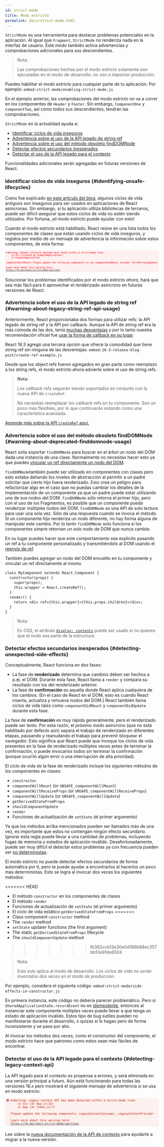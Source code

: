```yaml
---
id: strict-mode
title: Modo estricto
permalink: docs/strict-mode.html
---
```


`StrictMode` es una herramienta para destacar problemas potenciales en la aplicación. Al igual que `Fragment`, `StrictMode` no renderiza nada en la interfaz de usuario. Este modo también activa advertencias y comprobaciones adicionales para sus descendientes.

> Nota:
>
> Las comprobaciones hechas por el modo estricto solamente son ejecutadas en el modo de desarrollo; _no van a impactar producción_.

Puedes habilitar el modo estricto para cualquier parte de tu aplicación. Por ejemplo:
`embed:strict-mode/enabling-strict-mode.js`

En el ejemplo anterior, las comprobaciones del modo estricto *no* va a correr en los componentes de `Header` y `Footer`. Sin embargo, `ComponentOne` y `ComponentTwo`, así como todos sus descendientes, tendrán las comprobaciones.

`StrictMode` en la actualidad ayuda a:
* [Identificar ciclos de vida inseguros](#identifying-unsafe-lifecycles)
* [Advertencia sobre el uso de la API legado de string ref](#warning-about-legacy-string-ref-api-usage)
* [Advertencia sobre el uso del método obsoleto findDOMNode](#warning-about-deprecated-finddomnode-usage)
* [Detectar efectos secundarios inesperados](#detecting-unexpected-side-effects)
* [Detectar el uso de la API legado para el contexto](#detecting-legacy-context-api)

Funcionalidades adicionales serán agregadas en futuras versiones de React.

### Identificar ciclos de vida inseguros {#identifying-unsafe-lifecycles}

Como fue explicado [en este artículo del blog](/blog/2018/03/27/update-on-async-rendering.html), algunos ciclos de vida antiguos son inseguros para ser usados en aplicaciones de React asíncronas. Sin embargo, si tu aplicación utiliza bibliotecas de terceros, puede ser difícil asegurar que estos ciclos de vida no estén siendo utilizados. Por fortuna, ¡el modo estricto puede ayudar con esto!

Cuando el modo estricto está habilitado, React reúne en una lista todos los componentes de clases que están usando ciclos de vida inseguros, y registra por medio de un mensaje de advertencia la información sobre estos componentes, de esta forma:

![](../images/blog/strict-mode-unsafe-lifecycles-warning.png)

Solucionar los problemas identificados por el modo estricto _ahora_, hará que sea más fácil para ti aprovechar el renderizado asíncrono en futuras versiones de React.

### Advertencia sobre el uso de la API legado de string ref {#warning-about-legacy-string-ref-api-usage}

Anteriormente, React proporcionaba dos formas para utilizar refs: la API legado de string ref y la API por callback. Aunque la API de string ref era la más cómoda de las dos, tenía [muchas desventajas](https://github.com/facebook/react/issues/1373) y por lo tanto nuestra recomendación oficial fue [usar la forma de callback en su lugar](/docs/refs-and-the-dom.html#legacy-api-string-refs)

React 16.3 agregó una tercera opción que ofrece la comodidad que tiene string ref sin ninguna de las desventajas:
`embed:16-3-release-blog-post/create-ref-example.js`

Desde que los object refs fueron agregados en gran parte como reemplazo a los string refs, el modo estricto ahora advierte sobre el uso de string refs.

> **Nota:**
>
> Los callback refs seguirán siendo soportados en conjunto con la nueva API de `createRef`.
>
> No necesitas reemplazar los callback refs en tu componente. Son un poco más flexibles, por lo que continuarán estando como una característica avanzada.

[Aprende más sobre la API `createRef` aquí.](/docs/refs-and-the-dom.html)

### Advertencia sobre el uso del método obsoleto findDOMNode {#warning-about-deprecated-finddomnode-usage}

React solía soportar `findDOMNode` para buscar en el árbol un nodo del DOM dada una instancia de una clase. Normalmente no necesitas hacer esto ya que puedes [vincular un ref directamente un nodo del DOM](/docs/refs-and-the-dom.html#creating-refs).

`findDOMNode`también puede ser utilizado en componentes con clases pero esto estaba dañando los niveles de abstracción al permitir a un padre solicitar que cierto hijo fuera renderizado. Esto crea un peligro para refactorizar algo en el caso que no puedas cambiar los detalles de la implementación de un componente ya que un padre puede estar utilizando uno de sus nodos del DOM. `findDOMNode` sólo retorna el primer hijo, pero con el uso de los Fragmentos, es posible que un componente pueda renderizar múltiples nodos del DOM. `findDOMNode` es una API de solo lectura para usar una sola vez. Sólo da una respuesta cuando se invoca el método. Si un componente hijo renderiza un nodo diferente, no hay forma alguna de manipular este cambio. Por lo tanto `findDOMNode` solo funciona si los componentes simpre retornan un solo nodo de DOM que nunca cambie.

En su lugar puedes hacer que este comportamiento sea explicito pasando un ref a tu componente personalizado y transmitiéndolo al DOM usando el [reenvío de ref](/docs/forwarding-refs.html#forwarding-refs-to-dom-components).

También puedes agregar un nodo del DOM envuelto en tu componente y vincular un ref directamente al mismo.

```javascript{4,7}
class MyComponent extends React.Component {
  constructor(props) {
    super(props);
    this.wrapper = React.createRef();
  }
  render() {
    return <div ref={this.wrapper}>{this.props.children}</div>;
  }
}
```

> Nota:
>
> En CSS, el atributo [`display: contents`](https://developer.mozilla.org/es/docs/Web/CSS/display#display_contents) puede ser usado si no quieres que el nodo sea parte de la estructura.

### Detectar efectos secundarios inesperados {#detecting-unexpected-side-effects}

Conceptualmente, React funciona en dos fases:
* La fase de **renderizado** determina que cambios deben ser hechos a p.ej. el DOM. Durante esta fase, React llama a `render` y compara su resultado con los del renderizado anterior.
* La fase de **confirmación** es aquella donde React aplica cualquiera de los cambios. (En el caso de React en el DOM, esto es cuando React inserta, actualiza y remueve nodos del DOM.) React también llama ciclos de vida tales como `componentDidMount` y `componentDidUpdate` durante esta fase.

La fase de **confirmación** es muy rápida generalmente, pero el renderizado puede ser lento. Por esta razón, el próximo modo asíncrono (que no está habilitado por defecto aún) separa el trabajo de renderizado en diferentes etapas, pausando y reanudando el trabajo para prevenir bloquear el navegador. Esto significa que React puede que invoque los ciclos de vida presentes en la fase de renderizado múltiples veces antes de terminar la confirmación, o puede invocarlos todos sin terminar la confirmación (porque ocurrió algún error o una interrupción de alta prioridad).

El ciclo de vida de la fase de renderizado incluye los siguientes métodos de los componentes en clases:
* `constructor`
* `componentWillMount` (or `UNSAFE_componentWillMount`)
* `componentWillReceiveProps` (or `UNSAFE_componentWillReceiveProps`)
* `componentWillUpdate` (or `UNSAFE_componentWillUpdate`)
* `getDerivedStateFromProps`
* `shouldComponentUpdate`
* `render`
* Funciones de actualización de `setState` (el primer argumento)

Ya que los métodos arriba mencionados pueden ser llamados más de una vez, es importante que estos no contengan ningún efecto secundario. Ignorar esta regla puede llevar a una cantidad de problemas, incluyendo fugas de memoria y estados de aplicación inválido. Desafortunadamente, puede ser muy difícil el detectar estos problemas ya con frecuencia pueden ser [no deterministas](https://es.wikipedia.org/wiki/Algoritmo_determinista).

El modo estricto no puede detectar efectos secundarios de forma automática por ti, pero te puede ayudar a encontrarlos al hacerlos un poco más deterministas. Esto se logra al invocar dos veces los siguientes métodos:

<<<<<<< HEAD
* El método `constructor` en los componentes de clases
* El método `render`
* Funciones de actualización de `setState` (el primer argumento)
* El ciclo de vida estático `getDerivedStateFromProps`
=======
* Class component `constructor` method
* The `render` method
* `setState` updater functions (the first argument)
* The static `getDerivedStateFromProps` lifecycle
* The `shouldComponentUpdate` method
>>>>>>> fb382ccb13e30e0d186b88ec357bb51e91de6504

> Nota:
>
> Esto solo aplica al modo de desarrollo. _Los ciclos de vida no serán invocados dos veces en el modo de producción._

Por ejemplo, considera el siguiente código:
`embed:strict-mode/side-effects-in-constructor.js`

En primera instancia, este código no debería parecer problemático. Pero si `SharedApplicationState.recordEvent` no es [idempotente](https://es.wikipedia.org/wiki/Idempotencia_(inform%C3%A1tica)), entonces al instanciar este componente múltiples veces puede llevar a que tenga un estado de aplicación inválido. Estos tipo de bug sutiles pueden no manifestarse durante el desarrollo, o quizas sí lo hagan pero de forma inconsistente y se pase por alto.

Al invocar los métodos dos veces, como el constructor del componente, el modo estricto hace que patrones como estos sean más fáciles de encontrar.

### Detectar el uso de la API legado para el contexto {#detecting-legacy-context-api}

La API legado para el contexto es propensa a errores, y será eliminada en una versión principal a futuro. Aún está funcionando para todas las versiones 16.x pero mostrará el siguiente mensaje de advertencia si se usa en modo estricto:

![](../images/blog/warn-legacy-context-in-strict-mode.png)

Lee sobre la [nueva documentación de la API de contexto](/docs/context.html) para ayudarte a migrar a la nueva versión.
